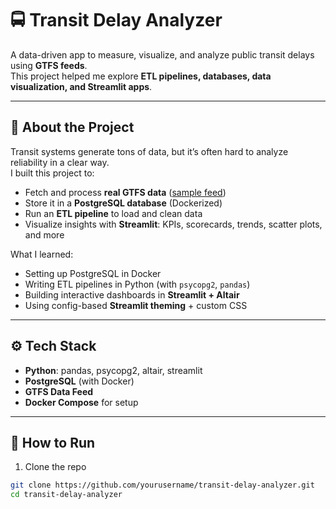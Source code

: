 # 🚍 Transit Delay Analyzer

A data-driven app to measure, visualize, and analyze public transit delays using **GTFS feeds**.  
This project helped me explore **ETL pipelines, databases, data visualization, and Streamlit apps**.  

---

## 📖 About the Project
Transit systems generate tons of data, but it’s often hard to analyze reliability in a clear way.  
I built this project to:
- Fetch and process **real GTFS data** ([sample feed](https://gtfs.org/getting-started/example-feed/))  
- Store it in a **PostgreSQL database** (Dockerized)  
- Run an **ETL pipeline** to load and clean data  
- Visualize insights with **Streamlit**: KPIs, scorecards, trends, scatter plots, and more  

What I learned:
- Setting up PostgreSQL in Docker  
- Writing ETL pipelines in Python (with `psycopg2`, `pandas`)  
- Building interactive dashboards in **Streamlit + Altair**  
- Using config-based **Streamlit theming** + custom CSS  

---

## ⚙️ Tech Stack
- **Python**: pandas, psycopg2, altair, streamlit  
- **PostgreSQL** (with Docker)  
- **GTFS Data Feed**  
- **Docker Compose** for setup  

---

## 🚀 How to Run

1. Clone the repo
```bash
git clone https://github.com/yourusername/transit-delay-analyzer.git
cd transit-delay-analyzer

